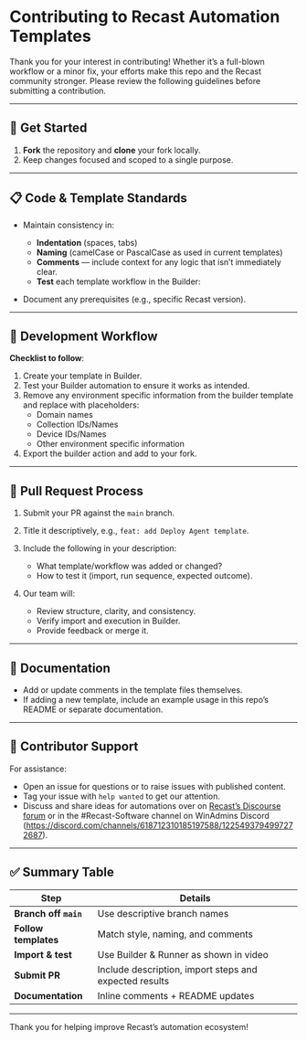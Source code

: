 # Contributing to Recast Automation Templates

Thank you for your interest in contributing! Whether it’s a full-blown workflow or a minor fix, your efforts make this repo and the Recast community stronger. Please review the following guidelines before submitting a contribution.

---

## 🧭 Get Started

1. **Fork** the repository and **clone** your fork locally.
2. Keep changes focused and scoped to a single purpose.

---

## 📋 Code & Template Standards
* Maintain consistency in:

  * **Indentation** (spaces, tabs)
  * **Naming** (camelCase or PascalCase as used in current templates)
  * **Comments** — include context for any logic that isn’t immediately clear.
  * **Test** each template workflow in the Builder:
* Document any prerequisites (e.g., specific Recast version).

---

## 🔨 Development Workflow
**Checklist to follow**:

1. Create your template in Builder.
2. Test your Builder automation to ensure it works as intended.
3. Remove any environment specific information from the builder template and replace with placeholders:
    * Domain names
    * Collection IDs/Names
    * Device IDs/Names
    * Other environment specific information
4. Export the builder action and add to your fork.

---

## 🔁 Pull Request Process

1. Submit your PR against the `main` branch.
2. Title it descriptively, e.g., `feat: add Deploy Agent template`.
3. Include the following in your description:

   * What template/workflow was added or changed?
   * How to test it (import, run sequence, expected outcome).
4. Our team will:

   * Review structure, clarity, and consistency.
   * Verify import and execution in Builder.
   * Provide feedback or merge it.

---

## 📘 Documentation

* Add or update comments in the template files themselves.
* If adding a new template, include an example usage in this repo’s README or separate documentation.

---

## 🤝 Contributor Support

For assistance:

* Open an issue for questions or to raise issues with published content.
* Tag your issue with `help wanted` to get our attention.
* Discuss and share ideas for automations over on [Recast’s Discourse forum](https://discourse.recastsoftware.com) or in the #Recast-Software channel on WinAdmins Discord (https://discord.com/channels/618712310185197588/1225493794997272687).

---

## ✅ Summary Table

| Step                  | Details                                    |
| --------------------- | ------------------------------------------ |
| **Branch off `main`** | Use descriptive branch names               |
| **Follow templates**  | Match style, naming, and comments          |
| **Import & test**     | Use Builder & Runner as shown in video     |
| **Submit PR**         | Include description, import steps and expected results |
| **Documentation**     | Inline comments + README updates           |

---

Thank you for helping improve Recast’s automation ecosystem! 
